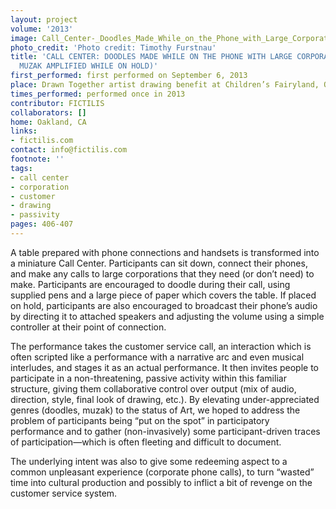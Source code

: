 ```yaml
---
layout: project
volume: '2013'
image: Call_Center-_Doodles_Made_While_on_the_Phone_with_Large_Corporations_and_Muzak_Amplified_While_On_Hold.jpg
photo_credit: 'Photo credit: Timothy Furstnau'
title: 'CALL CENTER: DOODLES MADE WHILE ON THE PHONE WITH LARGE CORPORATIONS (AND
  MUZAK AMPLIFIED WHILE ON HOLD)'
first_performed: first performed on September 6, 2013
place: Drawn Together artist drawing benefit at Children’s Fairyland, Oakland, CA
times_performed: performed once in 2013
contributor: FICTILIS
collaborators: []
home: Oakland, CA
links:
- fictilis.com
contact: info@fictilis.com
footnote: ''
tags:
- call center
- corporation
- customer
- drawing
- passivity
pages: 406-407
---
```


A table prepared with phone connections and handsets is transformed into a miniature Call Center. Participants can sit down, connect their phones, and make any calls to large corporations that they need (or don’t need) to make. Participants are encouraged to doodle during their call, using supplied pens and a large piece of paper which covers the table. If placed on hold, participants are also encouraged to broadcast their phone’s audio by directing it to attached speakers and adjusting the volume using a simple controller at their point of connection.

The performance takes the customer service call, an interaction which is often scripted like a performance with a narrative arc and even musical interludes, and stages it as an actual performance. It then invites people to participate in a non-threatening, passive activity within this familiar structure, giving them collaborative control over output (mix of audio, direction, style, final look of drawing, etc.). By elevating under-appreciated genres (doodles, muzak) to the status of Art, we hoped to address the problem of participants being “put on the spot” in participatory performance and to gather (non-invasively) some participant-driven traces of participation—which is often fleeting and difficult to document.

The underlying intent was also to give some redeeming aspect to a common unpleasant experience (corporate phone calls), to turn “wasted” time into cultural production and possibly to inflict a bit of revenge on the customer service system.
